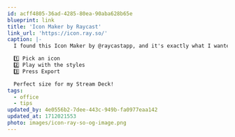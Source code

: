 ```yaml
---
id: acff4805-36ad-4285-80ea-90aba628b65e
blueprint: link
title: 'Icon Maker by Raycast'
link_url: 'https://icon.ray.so/'
caption: |-
  I found this Icon Maker by @raycastapp, and it's exactly what I wanted to eventually build a few years ago with Iconi. 

  1️⃣ Pick an icon
  2️⃣ Play with the styles
  3️⃣ Press Export

  Perfect size for my Stream Deck!
tags:
  - office
  - tips
updated_by: 4e0556b2-7dee-443c-949b-fa0977eaa142
updated_at: 1712021553
photo: images/icon-ray-so-og-image.png
---
```

